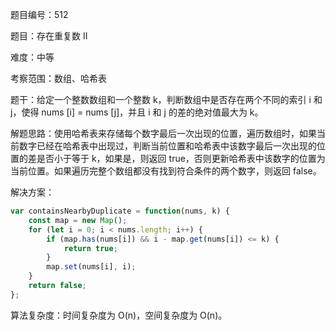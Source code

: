 题目编号：512

题目：存在重复数 II

难度：中等

考察范围：数组、哈希表

题干：给定一个整数数组和一个整数 k，判断数组中是否存在两个不同的索引 i 和 j，使得 nums [i] = nums [j]，并且 i 和 j 的差的绝对值最大为 k。

解题思路：使用哈希表来存储每个数字最后一次出现的位置，遍历数组时，如果当前数字已经在哈希表中出现过，判断当前位置和哈希表中该数字最后一次出现的位置的差是否小于等于 k，如果是，则返回 true，否则更新哈希表中该数字的位置为当前位置。如果遍历完整个数组都没有找到符合条件的两个数字，则返回 false。

解决方案：

```javascript
var containsNearbyDuplicate = function(nums, k) {
    const map = new Map();
    for (let i = 0; i < nums.length; i++) {
        if (map.has(nums[i]) && i - map.get(nums[i]) <= k) {
            return true;
        }
        map.set(nums[i], i);
    }
    return false;
};
```

算法复杂度：时间复杂度为 O(n)，空间复杂度为 O(n)。